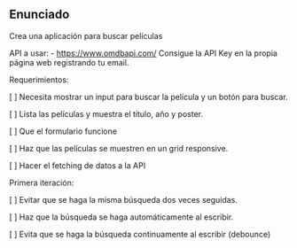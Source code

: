 ## Enunciado

Crea una aplicación para buscar películas

API a usar: - https://www.omdbapi.com/
Consigue la API Key en la propia página web registrando tu email.

Requerimientos:

[ ] Necesita mostrar un input para buscar la película y un botón para buscar.

[ ] Lista las películas y muestra el título, año y poster.

[ ] Que el formulario funcione

[ ] Haz que las películas se muestren en un grid responsive.

[ ] Hacer el fetching de datos a la API

Primera iteración:

[ ] Evitar que se haga la misma búsqueda dos veces seguidas.

[ ] Haz que la búsqueda se haga automáticamente al escribir.

[ ] Evita que se haga la búsqueda continuamente al escribir (debounce)
